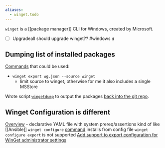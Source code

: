 ```yaml
---
aliases:
  - winget.todo
---
```

`winget` is a [[package manager]] CLI for Windows, created by Microsoft.

- [ ] Upgradeall should upgrade winget?? #windows  ⏫ 
## Dumping list of installed packages
[Commands](https://learn.microsoft.com/en-us/windows/package-manager/winget/#commands) that could be used:
- `winget export wg.json --source winget`
    - limit source to winget, otherwise for me it also includes a single MSStore

Wrote script [`wingetdump`](../win/wingetdump.ps1) to output the packages [back into the git repo](../win/wingetfile-DISCOVERY.txt).
## Winget Configuration is different
[Overview](https://learn.microsoft.com/en-us/windows/package-manager/configuration/) - declarative YAML file with system prereq/assertions kind of like [[Ansible]]
`winget configure` [command](https://learn.microsoft.com/en-us/windows/package-manager/winget/configure) installs from config file
`winget configure export` is not supported [Add support to export configuration for WinGet administrator settings](https://github.com/microsoft/winget-cli/issues/4211)
